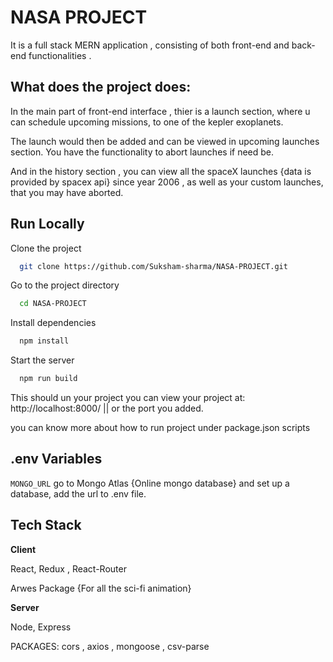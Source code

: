
# NASA PROJECT

It is a full stack MERN application , consisting of both front-end
and back-end functionalities .






## What does the project does:

In the main part of front-end interface , thier is a launch section,
where u can schedule upcoming missions, to one of the kepler exoplanets.

The launch would then be added and can be viewed in upcoming launches section.
You have the functionality to abort launches if need be.

And in the history section , you can view all the spaceX launches {data is provided by spacex api}
since year 2006 , as well as your custom launches, that you may have aborted.


## Run Locally

Clone the project

```bash
  git clone https://github.com/Suksham-sharma/NASA-PROJECT.git
```

Go to the project directory

```bash
  cd NASA-PROJECT
```

Install dependencies

```bash
  npm install
```

Start the server

```bash
  npm run build
```

This should un your project you can view your project at:
http://localhost:8000/ || or the port you added.


you can know more about how to run project under package.json scripts

## .env Variables


`MONGO_URL` go to Mongo Atlas {Online mongo database} and set up a database,
add the url to .env file.


## Tech Stack

**Client**

React, Redux , React-Router

Arwes Package {For all the sci-fi animation}


**Server** 

Node, Express 

PACKAGES: cors , axios , mongoose , csv-parse 
